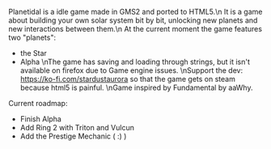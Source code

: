 Planetidal is a idle game made in GMS2 and ported to HTML5.\n
It is a game about building your own solar system bit by bit, unlocking new planets and new interactions between them.\n
At the current moment the game features two "planets":
- the Star
- Alpha
\nThe game has saving and loading through strings, but it isn't available on firefox due to Game engine issues.
\nSupport the dev: https://ko-fi.com/stardustaurora so that the game gets on steam because html5 is painful.
\nGame inspired by Fundamental by aaWhy.

Current roadmap:
- Finish Alpha
- Add Ring 2 with Triton and Vulcun
- Add the Prestige Mechanic ( :) )
